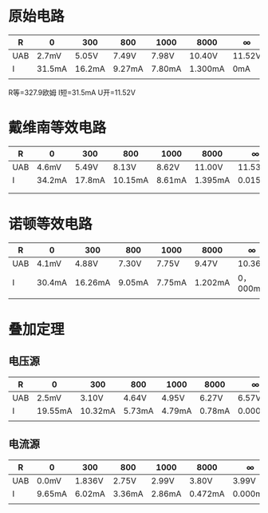 # 原始电路
| R   | 0      | 300    | 800    | 1000   | 8000    | ∞      |     |
| --- | ------ | ------ | ------ | ------ | ------- | ------ | --- |
| UAB | 2.7mV  | 5.05V  | 7.49V  | 7.98V  | 10.40V  | 11.52V |     |
| I   | 31.5mA | 16.2mA | 9.27mA | 7.80mA | 1.300mA | 0mA    |     |
|     |        |        |        |        |         |        |     |
R等=327.9欧姆
I短=31.5mA
U开=11.52V
# 戴维南等效电路
| R   | 0      | 300    | 800     | 1000   | 8000    | ∞       |     |
| --- | ------ | ------ | ------- | ------ | ------- | ------- | --- |
| UAB | 4.6mV  | 5.49V  | 8.13V   | 8.62V  | 11.00V  | 11.53V  |     |
| I   | 34.2mA | 17.8mA | 10.15mA | 8.61mA | 1.395mA | 0.015mA |     |
|     |        |        |         |        |         |         |     |
|     |        |        |         |        |         |         |     |
# 诺顿等效电路
| R   | 0      | 300     | 800    | 1000   | 8000    | ∞       |     |
| --- | ------ | ------- | ------ | ------ | ------- | ------- | --- |
| UAB | 4.1mV  | 4.88V   | 7.30V  | 7.75V  | 9.47V   | 10.36V  |     |
| I   | 30.4mA | 16.26mA | 9.05mA | 7.75mA | 1.202mA | 0，000mA |     |
|     |        |         |        |        |         |         |     |
# 叠加定理
## 电压源
| R   | 0       | 300     | 800    | 1000   | 8000   | ∞       |     |
| --- | ------- | ------- | ------ | ------ | ------ | ------- | --- |
| UAB | 2.5mV   | 3.10V   | 4.64V  | 4.95V  | 6.27V  | 6.57V   |     |
| I   | 19.55mA | 10.32mA | 5.73mA | 4.79mA | 0.78mA | 0.000mA |     |
|     |         |         |        |        |        |         |     |

## 电流源
| R   | 0      | 300    | 800    | 1000   | 8000    | ∞       |     |
| --- | ------ | ------ | ------ | ------ | ------- | ------- | --- |
| UAB | 0.0mV  | 1.836V | 2.75V  | 2.99V  | 3.80V   | 3.99V   |     |
| I   | 9.65mA | 6.02mA | 3.36mA | 2.86mA | 0.472mA | 0.000mA |     |
|     |        |        |        |        |         |         |     |
